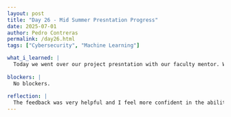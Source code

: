 ```yaml
---
layout: post
title: "Day 26 - Mid Summer Presntation Progress"
date: 2025-07-01
author: Pedro Contreras
permalink: /day26.html
tags: ["Cybersecurity", "Machine Learning"]

what_i_learned: |
  Today we went over our project presntation with our faculty mentor. Within the meeting, he gave us a lot of feedback, mainly regarding the wording and what to include in our explanations for the project. For my slides he helped me with making the slides mor aesthetically pleasing but also helped me with explaining what I want to say. I was able to discuess with my group members what can be done with our presentation so far and we gave each other constructive criticism. I also re did the demo video and got it down to 6 minutes and I was able to explain my model thoroughly.
  
blockers: |
  No blockers.
  
reflection: |
  The feedback was very helpful and I feel more confident in the ability to present this Thursday. There is still a couple of things I need to work on within my slides but they are very minor and just need to tweak and prepare myself for a demo presntation we will do tomorrow. The demo video was a lot better today because I knew how to explain the model a lot better and was able to do it in a reasonable amount of time. Another concern I have is having enough time to get through all of the slides, but I think my group mates know how they will manage their time. 
---
```

